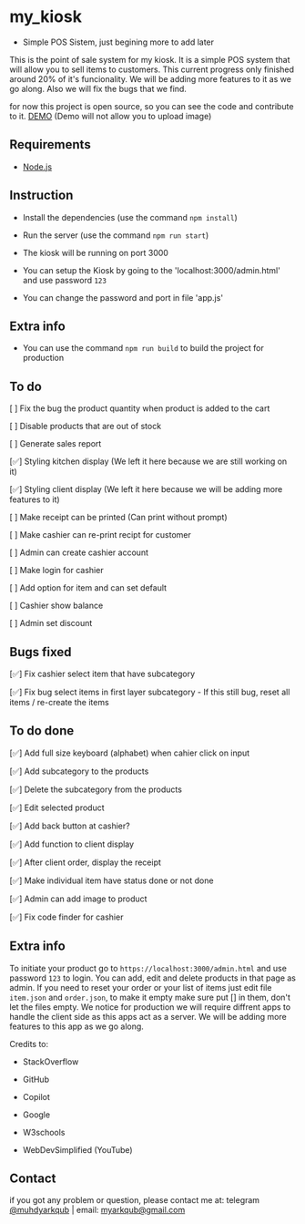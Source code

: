 

# my_kiosk

  

- Simple POS Sistem, just begining more to add later

This is the point of sale system for my kiosk. It is a simple POS system that will allow you to sell items to customers. This current progress only finished around 20% of it's funcionality. We will be adding more features to it as we go along. Also we will fix the bugs that we find.

for now this project is open source, so you can see the code and contribute to it.
[DEMO](https://harmless-horn-cemetery.glitch.me/) (Demo will not allow you to upload image)

  

## Requirements

* [Node.js](https://nodejs.org/)

  

## Instruction

* Install the dependencies (use the command `npm install`)

* Run the server (use the command `npm run start`)

* The kiosk will be running on port 3000

* You can setup the Kiosk by going to the 'localhost:3000/admin.html' and use password `123`

* You can change the password and port in file 'app.js'

  

## Extra info

* You can use the command `npm run build` to build the project for production

  

## To do

[ ] Fix the bug the product quantity when product is added to the cart

[ ] Disable products that are out of stock

[ ] Generate sales report

[✅] Styling kitchen display (We left it here because we are still working on it)

[✅] Styling client display (We left it here because we will be adding more features to it)

[ ] Make receipt can be printed (Can print without prompt)

[ ] Make cashier can re-print recipt for customer

[ ] Admin can create cashier account

[ ] Make login for cashier

[ ] Add option for item and can set default

[ ] Cashier show balance

[ ] Admin set discount


## Bugs fixed

[✅] Fix cashier select item that have subcategory

[✅] Fix bug select items in first layer subcategory
    - If this still bug, reset all items / re-create the items


## To do done

[✅] Add full size keyboard (alphabet) when cahier click on input

[✅] Add subcategory to the products

[✅] Delete the subcategory from the products

[✅] Edit selected product

[✅] Add back button at cashier?

[✅] Add function to client display

[✅] After client order, display the receipt 

[✅] Make individual item have status done or not done

[✅] Admin can add image to product

[✅] Fix code finder for cashier


## Extra info

To initiate your product go to `https://localhost:3000/admin.html` and use password `123` to login. You can add, edit and delete products in that page as admin. If you need to reset your order or your list of items just edit file `item.json` and `order.json`, to make it empty make sure put [] in them, don't let the files empty. We notice for production we will require diffrent apps to handle the client side as this apps act as a server. We will be adding more features to this app as we go along.



Credits to:

* StackOverflow

* GitHub

* Copilot

* Google

* W3schools

* WebDevSimplified (YouTube)

## Contact

if you got any problem or question, please contact me at: telegram [@muhdyarkqub](https://t.me/MuhdYarkqub) | email: myarkqub@gmail.com